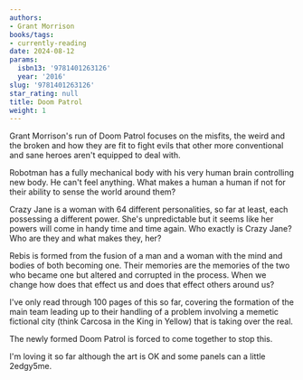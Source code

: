 ```yaml
---
authors:
- Grant Morrison
books/tags:
- currently-reading
date: 2024-08-12
params:
  isbn13: '9781401263126'
  year: '2016'
slug: '9781401263126'
star_rating: null
title: Doom Patrol
weight: 1
---
```


Grant Morrison's run of Doom Patrol focuses on the misfits, the weird and the broken and how they are fit to fight evils that other more conventional and sane heroes aren't equipped to deal with.

Robotman has a fully mechanical body with his very human brain controlling new body. He can't feel anything. What makes a human a human if not for their ability to sense the world around them?

Crazy Jane is a woman with 64 different personalities, so far at least, each possessing a different power. She's unpredictable but it seems like her powers will come in handy time and time again. Who exactly is Crazy Jane? Who are they and what makes they, her?

Rebis is formed from the fusion of a man and a woman with the mind and bodies of both becoming one. Their memories are the memories of the two who became one but altered and corrupted in the process. When we change how does that effect us and does that effect others around us?

<!--more-->

I've only read through 100 pages of this so far, covering the formation of the main team leading up to their handling of a problem involving a memetic fictional city (think Carcosa in the King in Yellow) that is taking over the real.

The newly formed Doom Patrol is forced to come together to stop this.

I'm loving it so far although the art is OK and some panels can a little 2edgy5me.